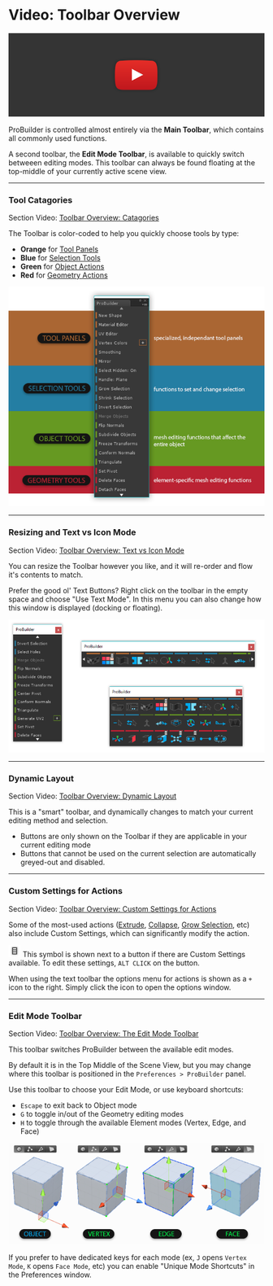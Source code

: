 # Video: Toolbar Overview

[![ProBuilder Toolbar Video](../images/VideoLink_YouTube_768.png)](@todo)

ProBuilder is controlled almost entirely via the **Main Toolbar**, which contains all commonly used functions.

A second toolbar, the **Edit Mode Toolbar**, is available to quickly switch betweeen editing modes. This toolbar can always be found floating at the top-middle of your currently active scene view.

---

### Tool Catagories

<div class="video-link">
Section Video: <a href="@todo">Toolbar Overview: Catagories</a>
</div> 

The Toolbar is color-coded to help you quickly choose tools by type:

* **Orange** for [Tool Panels](@todo)
* **Blue** for [Selection Tools](@todo)
* **Green** for [Object Actions](@todo)
* **Red** for [Geometry Actions](@todo)

![Toolbar Categories Example](../images/ExampleImage_Toolbar_ColorCategories.png "Toolbar Categories Example")

---

### Resizing and Text vs Icon Mode

<div class="video-link">
Section Video: <a href="@todo">Toolbar Overview: Text vs Icon Mode</a>
</div> 

You can resize the Toolbar however you like, and it will re-order and flow it's contents to match.

Prefer the good ol' Text Buttons? Right click on the toolbar in the empty space and choose "Use Text Mode".  In this menu you can also change how this window is displayed (docking or floating).

![Toolbar Resizing Example](../images/Toolbar_ResizingExample.png "Toolbar Resizing Example")

---

### Dynamic Layout

<div class="video-link">
Section Video: <a href="@todo">Toolbar Overview: Dynamic Layout</a>
</div> 

This is a "smart" toolbar, and dynamically changes to match your current editing method and selection. 

* Buttons are only shown on the Toolbar if they are applicable in your current editing mode
* Buttons that cannot be used on the current selection are automatically greyed-out and disabled.

---

### Custom Settings for Actions

<div class="video-link">
Section Video: <a href="@todo">Toolbar Overview: Custom Settings for Actions</a>
</div> 

Some of the most-used actions ([Extrude](@todo), [Collapse](@todo), [Grow Selection](@todo), etc) also include Custom Settings, which can significantly modify the action.

![Options Icon](../images/icons/options.png) This symbol is shown next to a button if there are Custom Settings available. To edit these settings, `ALT CLICK` on the button.

When using the text toolbar the options menu for actions is shown as a `+` icon to the right.  Simply click the icon to open the options window.

---

### Edit Mode Toolbar

<div class="video-link">
Section Video: <a href="@todo">Toolbar Overview: The Edit Mode Toolbar</a>
</div> 

This toolbar switches ProBuilder between the available edit modes.  

By default it is in the Top Middle of the Scene View, but you may change where this toolbar is positioned in the `Preferences > ProBuilder` panel.

Use this toolbar to choose your Edit Mode, or use keyboard shortcuts: 

* `Escape` to exit back to Object mode
* `G` to toggle in/out of the Geometry editing modes
* `H` to toggle through the available Element modes (Vertex, Edge, and Face)

![Editing Modes Example](../images/ExampleImage_ObjectAndElementEditingModes.png "Editing Modes Example")

If you prefer to have dedicated keys for each mode (ex, `J` opens `Vertex Mode`, `K` opens `Face Mode`, etc) you can enable "Unique Mode Shortcuts" in the Preferences window.
